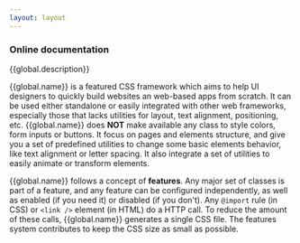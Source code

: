 ```yaml
---
layout: layout
---
```

### Online documentation

{{global.description}}

{{global.name}} is a featured CSS framework which aims to help UI designers to quickly build websites an web-based apps from scratch. It can be used either standalone or easily integrated with other web frameworks, especially those that lacks utilities for layout, text alignment, positioning, etc. {{global.name}} does __NOT__ make available any class to style colors, form inputs or buttons. It focus on pages and elements structure, and give you a set of predefined utilities to change some basic elements behavior, like text alignment or letter spacing. It also integrate a set of utilities to easily animate or transform elements.

{{global.name}} follows a concept of __features__. Any major set of classes is part of a feature, and any feature can be configured independently, as well as enabled (if you need it) or disabled (if you don't). Any `@import` rule (in CSS) or `<link />` element (in HTML) do a HTTP call. To reduce the amount of these calls, {{global.name}} generates a single CSS file. The features system contributes to keep the CSS size as small as possible.
